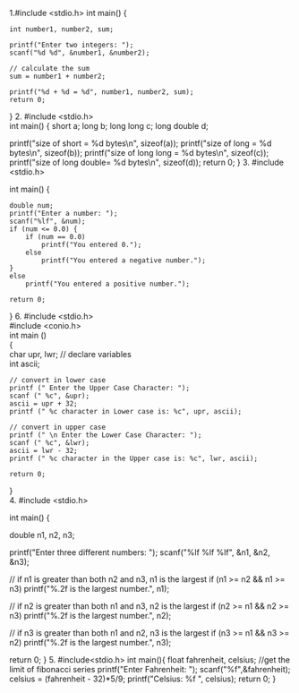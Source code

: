 1.#include <stdio.h>
int main() {    

    int number1, number2, sum;
    
    printf("Enter two integers: ");
    scanf("%d %d", &number1, &number2);

    // calculate the sum
    sum = number1 + number2;      
    
    printf("%d + %d = %d", number1, number2, sum);
    return 0;
}
2.
#include <stdio.h>      
int main() {
  short a;
  long b;
  long long c;
  long double d;

  printf("size of short = %d bytes\n", sizeof(a));
  printf("size of long = %d bytes\n", sizeof(b));
  printf("size of long long = %d bytes\n", sizeof(c));
  printf("size of long double= %d bytes\n", sizeof(d));
  return 0;
}
3.
#include <stdio.h>

int main() {

    double num;
    printf("Enter a number: ");
    scanf("%lf", &num);
    if (num <= 0.0) {
        if (num == 0.0)
            printf("You entered 0.");
        else
            printf("You entered a negative number.");
    } 
    else
        printf("You entered a positive number.");

    return 0;
}
6.
#include <stdio.h>  
#include <conio.h>  
int main ()  
{  
    char upr, lwr; // declare variables  
    int ascii;  
      
    // convert in lower case  
    printf (" Enter the Upper Case Character: ");  
    scanf (" %c", &upr);  
    ascii = upr + 32;  
    printf (" %c character in Lower case is: %c", upr, ascii);  
      
    // convert in upper case  
    printf (" \n Enter the Lower Case Character: ");  
    scanf (" %c", &lwr);  
    ascii = lwr - 32;  
    printf (" %c character in the Upper case is: %c", lwr, ascii);  
      
    return 0;  
}  
4.
#include <stdio.h>

int main() {

  double n1, n2, n3;

  printf("Enter three different numbers: ");
  scanf("%lf %lf %lf", &n1, &n2, &n3);

  // if n1 is greater than both n2 and n3, n1 is the largest
  if (n1 >= n2 && n1 >= n3)
    printf("%.2f is the largest number.", n1);

  // if n2 is greater than both n1 and n3, n2 is the largest
  if (n2 >= n1 && n2 >= n3)
    printf("%.2f is the largest number.", n2);

  // if n3 is greater than both n1 and n2, n3 is the largest
  if (n3 >= n1 && n3 >= n2)
    printf("%.2f is the largest number.", n3);

  return 0;
}
5.
#include<stdio.h>
int main(){
   float fahrenheit, celsius;
   //get the limit of fibonacci series
   printf("Enter Fahrenheit: ");
   scanf("%f",&fahrenheit);
   celsius = (fahrenheit - 32)*5/9;
   printf("Celsius: %f ", celsius);
   return 0;
}
